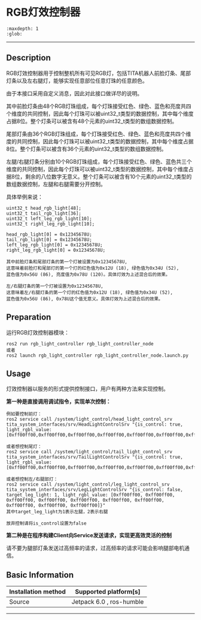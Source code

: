 # RGB灯效控制器

```{toctree}
:maxdepth: 1
:glob:
```
------
## Description
RGB灯效控制器用于控制整机所有可见RGB灯，包括TITA机器人前脸灯条、尾部灯条以及左右腿灯，能够实现任意部位任意灯珠的任意颜色。

由于本接口采用自定义消息，因此对此接口做详尽的说明。

其中前脸灯条由48个RGB灯珠组成，每个灯珠接受红色、绿色、蓝色和亮度共四个维度的共同控制，因此每个灯珠可以被uint32_t类型的数据控制，其中每个维度占据8位。整个灯条可以被含有48个元素的uint32_t类型的数组数据控制。

尾部灯条由36个RGB灯珠组成，每个灯珠接受红色、绿色、蓝色和亮度共四个维度的共同控制，因此每个灯珠可以被uint32_t类型的数据控制，其中每个维度占据8位。整个灯条可以被含有36个元素的uint32_t类型的数组数据控制。

左腿/右腿灯条分别由10个RGB灯珠组成，每个灯珠接受红色、绿色、蓝色共三个维度的共同控制，因此每个灯珠可以被uint32_t类型的数据控制，其中每个维度占据8位，剩余的八位数字无意义。整个灯条可以被含有10个元素的uint32_t类型的数组数据控制，左腿和右腿需要分开控制。

具体举例来说：
```
uint32_t head_rgb_light[48];
uint32_t tail_rgb_light[36];
uint32_t left_leg_rgb_light[10];
uint32_t right_leg_rgb_light[10];

head_rgb_light[0] = 0x12345678U;
tail_rgb_light[0] = 0x12345678U;
left_leg_rgb_light[0] = 0x12345678U;
right_leg_rgb_light[0] = 0x12345678U;

其中前脸灯条和尾部灯条的第一个灯被设置为0x12345678U, 
这意味着前脸灯和尾部灯的第一个灯的红色值为0x12U (18), 绿色值为0x34U (52), 
蓝色值为0x56U (86), 亮度值为0x78U (120)。具体灯效为上述混合后的效果。

左/右腿灯条的第一个灯被设置为0x12345678U,
这意味着左/右腿灯条的第一个灯的红色值为0x12U (18), 绿色值为0x34U (52),
蓝色值为0x56U (86), 0x78U这个值无意义。具体灯效为上述混合后的效果。
```

## Preparation

运行RGB灯效控制器模块：
```
ros2 run rgb_light_controller rgb_light_controller_node 
或者
ros2 launch rgb_light_controller rgb_light_controller_node.launch.py
```

## Usage
灯效控制器以服务的形式提供控制接口，用户有两种方法来实现控制。

**第一种是直接调用调试指令，实现单次控制：**
```
例如要控制前灯：
ros2 service call /system/light_control/head_light_control_srv tita_system_interfaces/srv/HeadLightControlSrv "{is_control: true, light_rgbl_value: [0xff00ff00,0xff00ff00,0xff00ff00,0xff00ff00,0xff00ff00,0xff00ff00,0xff00ff00,0xff00ff00,0xff00ff00,0xff00ff00,0xff00ff00,0xff00ff00,0xff00ff00,0xff00ff00,0xff00ff00,0xff00ff00,0xff00ff00,0xff00ff00,0xff00ff00,0xff00ff00,0xff00ff00,0xff00ff00,0xff00ff00,0xff00ff00,0xff00ff00,0xff00ff00,0xff00ff00,0xff00ff00,0xff00ff00,0xff00ff00,0xff00ff00,0xff00ff00,0xff00ff00,0xff00ff00,0xff00ff00,0xff00ff00,0xff00ff00,0xff00ff00,0xff00ff00,0xff00ff00,0xff00ff00,0xff00ff00,0xff00ff00,0xff00ff00,0xff00ff00,0xff00ff00,0xff00ff00,0xff00ff00]}"

或者想控制尾灯：
ros2 service call /system/light_control/tail_light_control_srv tita_system_interfaces/srv/TailLightControlSrv "{is_control: true, light_rgbl_value: [0xff00ff00,0xff00ff00,0xff00ff00,0xff00ff00,0xff00ff00,0xff00ff00,0xff00ff00,0xff00ff00,0xff00ff00,0xff00ff00,0xff00ff00,0xff00ff00,0xff00ff00,0xff00ff00,0xff00ff00,0xff00ff00,0xff00ff00,0xff00ff00,0xff00ff00,0xff00ff00,0xff00ff00,0xff00ff00,0xff00ff00,0xff00ff00,0xff00ff00,0xff00ff00,0xff00ff00,0xff00ff00,0xff00ff00,0xff00ff00,0xff00ff00,0xff00ff00,0xff00ff00,0xff00ff00,0xff00ff00,0xff00ff00]}" 

或者想控制左/右腿部灯：
ros2 service call /system/light_control/leg_light_control_srv tita_system_interfaces/srv/LegLightControlSrv "{is_control: false, target_leg_light: 1, light_rgbl_value: [0xff00ff00, 0xff00ff00, 0xff00ff00, 0xff00ff00, 0xff00ff00, 0xff00ff00, 0xff00ff00, 0xff00ff00, 0xff00ff00, 0xff00ff00]}"
其中target_leg_light为1表示左腿，2表示右腿

放弃控制请将is_control设置为false
```
**第二种是在程序构建Client向Service发送请求，实现更高效灵活的控制**

请不要为腿部灯条发送过高频率的请求，过高频率的请求可能会影响腿部电机通信。

## Basic Information

| Installation method | Supported platform[s]    |
| ------------------- | ------------------------ |
| Source              | Jetpack 6.0 , ros-humble |

------




